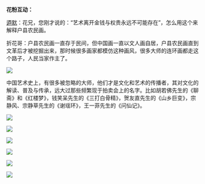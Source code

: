 **花粉互动：**

[逎默](https://www.gitbook.com/book/lywpro008/zhehuaji/edit#)：花兄，您刚才说的：“艺术离开金钱与权贵永远不可能存在”，怎么用这个来解释户县农民画。

折花哥：户县农民画一直存于民间，但中国画一直以文人画自居，户县农民画直到文革后才被挖掘出来，那时候很多画家都模仿这种画风，很多大师的连环画都走这个路子，人民当家作主了。  


![](https://ww1.sinaimg.cn/mw690/645dae8cjw1e9acogjhy7j20cz0go0vu.jpg)

  


中国艺术史上，有很多被忽略的大师，他们才是文化和艺术的传播者，其对文化的解读、普及与传承，远大过那些频繁现于拍卖会上的名字。比如胡若佛先生的《聊斋》和《红楼梦》，钱笑呆先生的《三打白骨精》，贺友直先生的《山乡巨变》，宗静风、宗静草先生的《谢瑶环》，王一菲先生的《问仙记》。 ​​​​

![](https://ww1.sinaimg.cn/thumb150/645dae8cjw1e9adsml76qj20ly0dydip.jpg)

![](https://ww2.sinaimg.cn/thumb150/645dae8cjw1e9adsszdjgj20yu0otn3h.jpg)

![](https://ww1.sinaimg.cn/thumb150/645dae8cjw1e9adt2h030j20ku0fb0vg.jpg)

![](https://ww4.sinaimg.cn/thumb150/645dae8cjw1e9adturr3yj20g20c00u4.jpg)

![](https://ww3.sinaimg.cn/thumb150/645dae8cjw1e9adu6muvdj20f00c7754.jpg)

![](https://ww4.sinaimg.cn/thumb150/645dae8cjw1e9aduhtyw8j20k20gkgnw.jpg)

  



